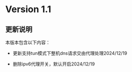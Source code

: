 # Version 1.1

## 更新说明

本版本包含以下内容：

- 更新支持tun模式下整机dns请求交由代理处理2024/12/19
  
- 删除ipv6代理开关，默认开启2024/12/19